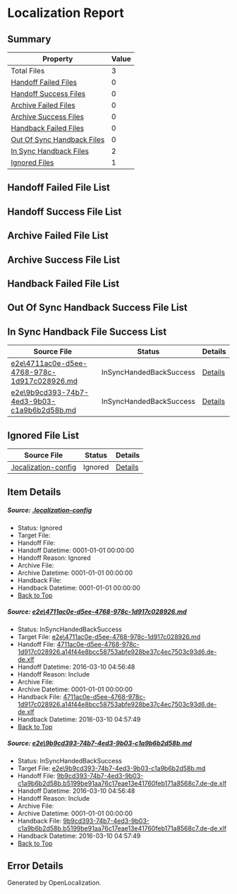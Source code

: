 # <a name='report-top'></a> Localization Report

## Summary
 Property | Value 
 -------- | ----- 
 Total Files | 3
[ Handoff Failed Files ](#handoff-failed-list)| 0
[ Handoff Success Files ](#handoff-success-list)| 0
[ Archive Failed Files ](#archive-failed-list)| 0
[ Archive Success Files ](#archive-success-list)| 0
[ Handback Failed Files ](#handback-failed-list)| 0
[ Out Of Sync Handback Files ](#outofsync-handback-success-list)| 0
[ In Sync Handback Files ](#insync-handback-success-list)| 2
[ Ignored Files ](#ignored-list)| 1

## <a name='handoff-failed-list'></a> Handoff Failed File List

## <a name='handoff-success-list'></a> Handoff Success File List

## <a name='archive-failed-list'></a> Archive Failed File List

## <a name='archive-success-list'></a> Archive Success File List

## <a name='handback-failed-list'></a> Handback Failed File List

## <a name='outofsync-handback-success-list'></a> Out Of Sync Handback Success File List

## <a name='insync-handback-success-list'></a> In Sync Handback File Success List
 Source File | Status | Details 
 ----------- | ------ | ------- 
 [e2e\4711ac0e-d5ee-4768-978c-1d917c028926.md](https://github.com/OpenLocalizationTest/oltest/blob/5c444a269a923c1dbfbca222cced547dcf83441f/e2e/4711ac0e-d5ee-4768-978c-1d917c028926.md) | InSyncHandedBackSuccess | [Details](#b547d2db10d2d0d2022668e2d00a5ba11faa2a2e1)
 [e2e\9b9cd393-74b7-4ed3-9b03-c1a9b6b2d58b.md](https://github.com/OpenLocalizationTest/oltest/blob/5c444a269a923c1dbfbca222cced547dcf83441f/e2e/9b9cd393-74b7-4ed3-9b03-c1a9b6b2d58b.md) | InSyncHandedBackSuccess | [Details](#e5b8b2fc60bb901b7def3f156c406e9646957fbb2)

## <a name='ignored-list'></a> Ignored File List
 Source File | Status | Details 
 ----------- | ------ | ------- 
 [.localization-config](https://github.com/OpenLocalizationTest/oltest/blob/5c444a269a923c1dbfbca222cced547dcf83441f/.localization-config) | Ignored | [Details](#66aca4b1c2f43b14ec41e0e427345df94af1d5e10)

## Item Details
##### <a name='66aca4b1c2f43b14ec41e0e427345df94af1d5e10'></a> Source: [.localization-config](https://github.com/OpenLocalizationTest/oltest/blob/5c444a269a923c1dbfbca222cced547dcf83441f/.localization-config)
* Status: Ignored
* Target File: 
* Handoff File: 
* Handoff Datetime: 0001-01-01 00:00:00
* Handoff Reason: Ignored
* Archive File: 
* Archive Datetime: 0001-01-01 00:00:00
* Handback File: 
* Handback Datetime: 0001-01-01 00:00:00
* [Back to Top](#report-top)

##### <a name='b547d2db10d2d0d2022668e2d00a5ba11faa2a2e1'></a> Source: [e2e\4711ac0e-d5ee-4768-978c-1d917c028926.md](https://github.com/OpenLocalizationTest/oltest/blob/5c444a269a923c1dbfbca222cced547dcf83441f/e2e/4711ac0e-d5ee-4768-978c-1d917c028926.md)
* Status: InSyncHandedBackSuccess
* Target File: [e2e\4711ac0e-d5ee-4768-978c-1d917c028926.md](https://github.com/OpenLocalizationTestOrg/oltest.de-de/blob/c725474a6bcdb94f81f824a51d7df2d7346905fd/e2e/4711ac0e-d5ee-4768-978c-1d917c028926.md)
* Handoff File: [4711ac0e-d5ee-4768-978c-1d917c028926.a14f44e8bcc58753abfe928be37c4ec7503c93d6.de-de.xlf](https://github.com/OpenLocalizationTestOrg/olhandoff/blob/3c676d7593473bed75090250df28c50786101c11/ol-handoff/OpenLocalizationTestOrg/oltest.de-de/xinjiang/ht/4711ac0e-d5ee-4768-978c-1d917c028926.a14f44e8bcc58753abfe928be37c4ec7503c93d6.de-de.xlf)
* Handoff Datetime: 2016-03-10 04:56:48
* Handoff Reason: Include
* Archive File: 
* Archive Datetime: 0001-01-01 00:00:00
* Handback File: [4711ac0e-d5ee-4768-978c-1d917c028926.a14f44e8bcc58753abfe928be37c4ec7503c93d6.de-de.xlf](https://github.com/OpenLocalizationTestOrg/olhandback/blob/c8d9dff8ad8ef99ec9b9d56230ba42079fae6972/ol-handback/OpenLocalizationTestOrg/oltest.de-de/xinjiang/ht/4711ac0e-d5ee-4768-978c-1d917c028926.a14f44e8bcc58753abfe928be37c4ec7503c93d6.de-de.xlf)
* Handback Datetime: 2016-03-10 04:57:49
* [Back to Top](#report-top)

##### <a name='e5b8b2fc60bb901b7def3f156c406e9646957fbb2'></a> Source: [e2e\9b9cd393-74b7-4ed3-9b03-c1a9b6b2d58b.md](https://github.com/OpenLocalizationTest/oltest/blob/5c444a269a923c1dbfbca222cced547dcf83441f/e2e/9b9cd393-74b7-4ed3-9b03-c1a9b6b2d58b.md)
* Status: InSyncHandedBackSuccess
* Target File: [e2e\9b9cd393-74b7-4ed3-9b03-c1a9b6b2d58b.md](https://github.com/OpenLocalizationTestOrg/oltest.de-de/blob/c725474a6bcdb94f81f824a51d7df2d7346905fd/e2e/9b9cd393-74b7-4ed3-9b03-c1a9b6b2d58b.md)
* Handoff File: [9b9cd393-74b7-4ed3-9b03-c1a9b6b2d58b.b5199be91aa76c17eae13e41760feb171a8568c7.de-de.xlf](https://github.com/OpenLocalizationTestOrg/olhandoff/blob/3c676d7593473bed75090250df28c50786101c11/ol-handoff/OpenLocalizationTestOrg/oltest.de-de/xinjiang/ht/9b9cd393-74b7-4ed3-9b03-c1a9b6b2d58b.b5199be91aa76c17eae13e41760feb171a8568c7.de-de.xlf)
* Handoff Datetime: 2016-03-10 04:56:48
* Handoff Reason: Include
* Archive File: 
* Archive Datetime: 0001-01-01 00:00:00
* Handback File: [9b9cd393-74b7-4ed3-9b03-c1a9b6b2d58b.b5199be91aa76c17eae13e41760feb171a8568c7.de-de.xlf](https://github.com/OpenLocalizationTestOrg/olhandback/blob/c8d9dff8ad8ef99ec9b9d56230ba42079fae6972/ol-handback/OpenLocalizationTestOrg/oltest.de-de/xinjiang/ht/9b9cd393-74b7-4ed3-9b03-c1a9b6b2d58b.b5199be91aa76c17eae13e41760feb171a8568c7.de-de.xlf)
* Handback Datetime: 2016-03-10 04:57:49
* [Back to Top](#report-top)


## Error Details

Generated by OpenLocalization.

